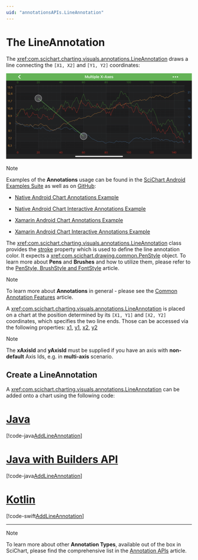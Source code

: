 ```yaml
---
uid: "annotationsAPIs.LineAnnotation"
---
```


# The LineAnnotation
The <xref:com.scichart.charting.visuals.annotations.LineAnnotation> draws a line connecting the `[X1, X2]` and `[Y1, Y2]` coordinates:

![Line Annotation](images/line-annotation.png)

> [!NOTE]
> Examples of the **Annotations** usage can be found in the [SciChart Android Examples Suite](https://www.scichart.com/examples/Android-chart/) as well as on [GitHub](https://github.com/ABTSoftware/SciChart.Android.Examples):
> - [Native Android Chart Annotations Example](https://www.scichart.com/example/android-chart-annotations-example/)
> - [Native Android Chart Interactive Annotations Example](https://www.scichart.com/example/android-chart-interaction-with-annotations-example/)
>
> - [Xamarin Android Chart Annotations Example](https://www.scichart.com/example/xamarin-chart-annotations-example/)
> - [Xamarin Android Chart Interactive Annotations Example](https://www.scichart.com/example/xamarin-chart-interaction-with-annotations-example/)

The <xref:com.scichart.charting.visuals.annotations.LineAnnotation> class provides the [stroke](xref:com.scichart.charting.visuals.annotations.LineAnnotationBase.setStroke(com.scichart.drawing.common.PenStyle)) property which is used to define the line annotation color. It expects a <xref:com.scichart.drawing.common.PenStyle> object.
To learn more about **Pens** and **Brushes** and how to utilize them, please refer to the [PenStyle, BrushStyle and FontStyle](xref:stylingAndTheming.PenStyleBrushStyleAndFontStyle) article.

> [!NOTE]
> To learn more about **Annotations** in general - please see the [Common Annotation Features](xref:annotationsAPIs.AnnotationsAPIs#common-annotations-features) article.

A <xref:com.scichart.charting.visuals.annotations.LineAnnotation> is placed on a chart at the position determined by its `[X1, Y1]` and `[X2, Y2]` coordinates, which specifies the two line ends.
Those can be accessed via the following properties: [x1](xref:com.scichart.charting.visuals.annotations.IAnnotation.setX1(java.lang.Comparable)), [y1](xref:com.scichart.charting.visuals.annotations.IAnnotation.setY1(java.lang.Comparable)), [x2](xref:com.scichart.charting.visuals.annotations.IAnnotation.setX2(java.lang.Comparable)), [y2](xref:com.scichart.charting.visuals.annotations.IAnnotation.setY2(java.lang.Comparable))

> [!NOTE]
> The **xAxisId** and **yAxisId** must be supplied if you have an axis with **non-default** Axis Ids, e.g. in **multi-axis** scenario.

## Create a LineAnnotation
A <xref:com.scichart.charting.visuals.annotations.LineAnnotation> can be added onto a chart using the following code:

# [Java](#tab/java)
[!code-java[AddLineAnnotation](../../../samples/sandbox/app/src/main/java/com/scichart/docsandbox/examples/java/annotationsAPIs/LineAnnotationFragment.java#AddLineAnnotation)]
# [Java with Builders API](#tab/javaBuilder)
[!code-java[AddLineAnnotation](../../../samples/sandbox/app/src/main/java/com/scichart/docsandbox/examples/javaBuilder/annotationsAPIs/LineAnnotationFragment.java#AddLineAnnotation)]
# [Kotlin](#tab/kotlin)
[!code-swift[AddLineAnnotation](../../../samples/sandbox/app/src/main/java/com/scichart/docsandbox/examples/kotlin/annotationsAPIs/LineAnnotationFragment.kt#AddLineAnnotation)]
***

> [!NOTE]
> To learn more about other **Annotation Types**, available out of the box in SciChart, please find the comprehensive list in the [Annotation APIs](xref:annotationsAPIs.AnnotationsAPIs) article.